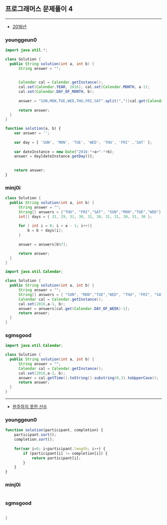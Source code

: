 ## 프로그래머스 문제풀이 4

---

* [2016년](https://programmers.co.kr/learn/courses/30/lessons/12901)

### younggeun0

```java
import java.util.*;

class Solution {
  public String solution(int a, int b) {
      String answer = "";
      
      
      Calendar cal = Calendar.getInstance();
      cal.set(Calendar.YEAR, 2016); cal.set(Calendar.MONTH, a-1);
      cal.set(Calendar.DAY_OF_MONTH, b);
      
      answer = "SUN,MON,TUE,WED,THU,FRI,SAT".split(",")[cal.get(Calendar.DAY_OF_WEEK)-1];
      
      return answer;
  }
}
```

```javascript
function solution(a, b) {
    var answer = '';
    
    var day = [ 'SUN', 'MON', 'TUE', 'WED', 'THU', 'FRI' ,'SAT' ];
    
    var dateInstance = new Date("2016-"+a+"-"+b);
    answer = day[dateInstance.getDay()];
    
    
    return answer;
}
```

### minj0i

```JAVA
class Solution {
  public String solution(int a, int b) {
      String answer = "";
      String[] answers = {"THU", "FRI","SAT", "SUN","MON","TUE","WED"};
      int[] days = { 31, 29, 31, 30, 31, 30, 31, 31, 30, 31, 30 };
          
      for ( int i = 0; i < a - 1; i++){
          b = b + days[i];
      }
      
      answer = answers[b%7];

      return answer;
  }
}
```
```JAVA
import java.util.Calendar;

class Solution {
  public String solution(int a, int b) {
      String answer = "";
      String[] answers = { "SUN", "MON","TUE","WED", "THU", "FRI", "SAT"};
      Calendar cal = Calendar.getInstance();
      cal.set(2016,a-1, b);
      answer = answers[cal.get(Calendar.DAY_OF_WEEK)-1];
      return answer;
  }
}
```

### sgmsgood

```java
import java.util.Calendar;

class Solution {
  public String solution(int a, int b) {
      String answer = "";
      Calendar cal = Calendar.getInstance();
      cal.set(2016,a-1, b);
      answer = cal.getTime().toString().substring(0,3).toUpperCase();
      return answer;
  }
}
```

---

* [완주하지 못한 선수](https://programmers.co.kr/learn/courses/30/lessons/42576)

### younggeun0

```javascript
function solution(participant, completion) {
    participant.sort();
    completion.sort();
    
    for(var i=0; i<participant.length; i++) {
        if (participant[i] != completion[i]) {
            return participant[i];
        }
    }
}
```

### minj0i

```JAVA

```

### sgmsgood

```java

}
```




